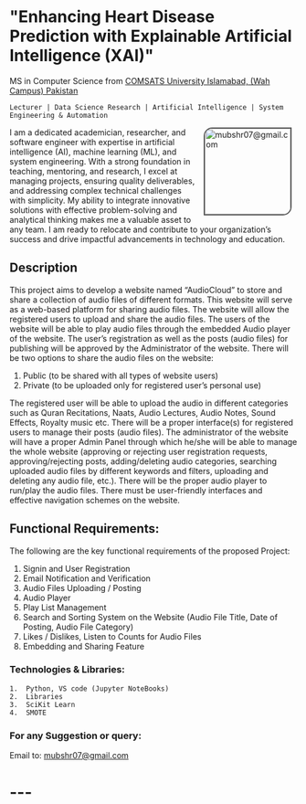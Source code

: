 # "Enhancing Heart Disease Prediction with Explainable Artificial Intelligence (XAI)"
  MS in Computer Science from [COMSATS University Islamabad, (Wah Campus) Pakistan](https://cuiwah.edu.pk/) 

	Lecturer | Data Science Research | Artificial Intelligence | System Engineering & Automation

<img src="https://avatars.githubusercontent.com/u/34352213?v=4" width="150" height="150" alt="mubshr07@gmail.com" align="right" style="margin-left:10px;margin-right:10px;   border: 2px solid #555; border-top-left-radius:15px; border-bottom-right-radius:15px; ">
        I am a dedicated academician, researcher, and software engineer with expertise in artificial intelligence (AI), machine learning (ML), and system engineering. With a strong foundation in teaching, mentoring, and research, I excel at managing projects, ensuring quality deliverables, and addressing complex technical challenges with simplicity. My ability to integrate innovative solutions with effective problem-solving and analytical thinking makes me a valuable asset to any team. I am ready to relocate and contribute to your organization’s success and drive impactful advancements in technology and education.


## Description
 This project aims to develop a website named “AudioCloud” to store and share a collection of audio files of different formats. This website will serve as a web-based platform for sharing audio files. The website will allow the registered users to upload and share the audio files. The users of the website will be able to play audio files through the embedded Audio player of the website. The user’s registration as well as the posts (audio files) for publishing will be approved by the Administrator of the website. There will be two options to share the audio files on the website: 
1.	Public (to be shared with all types of website users)
2.	Private (to be uploaded only for registered user’s personal use)
   
The registered user will be able to upload the audio in different categories such as Quran Recitations, Naats, Audio Lectures, Audio Notes, Sound Effects, Royalty music etc. There will be a proper interface(s) for registered users to manage their posts (audio files). The administrator of the website will have a proper Admin Panel through which he/she will be able to manage the whole website (approving or rejecting user registration requests, approving/rejecting posts, adding/deleting audio categories, searching uploaded audio files by different keywords and filters, uploading and deleting any audio file, etc.). There will be the proper audio player to run/play the audio files. There must be user-friendly interfaces and effective navigation schemes on the website. 

## Functional Requirements:
The following are the key functional requirements of the proposed Project:

1.	Signin and User Registration 
2.	Email Notification  and Verification
3.	Audio Files Uploading / Posting
4.	Audio Player
5.	Play List Management 
6.	Search and Sorting System on the Website (Audio File Title, Date of Posting, Audio File Category)
7.	Likes / Dislikes, Listen to Counts for Audio Files
8.	Embedding and Sharing Feature 


### Technologies & Libraries:
	1.	Python, VS code (Jupyter NoteBooks)
 	2.	Libraries
  	3. 	SciKit Learn
   	4.	SMOTE

### For any Suggestion or query: 
Email to: <a href="emailto:mubshr07@gmail.com"> mubshr07@gmail.com </a>





# ---





